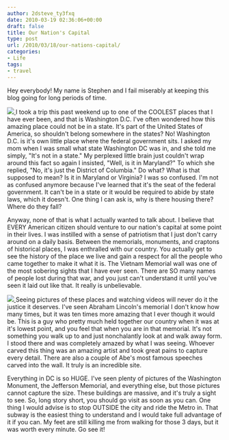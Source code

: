 ```yaml
---
author: 2dsteve_ty3fxq
date: 2010-03-19 02:36:06+00:00
draft: false
title: Our Nation's Capital
type: post
url: /2010/03/18/our-nations-capital/
categories:
- Life
tags:
- travel
---
```


Hey everybody! My name is Stephen and I fail miserably at keeping this blog going for long periods of time.

[![](http://www.bitsandbinary.com/wp-content/uploads/2010/03/washington-monument-150x150.jpg)
](http://www.bitsandbinary.com/wp-content/uploads/2010/03/washington-monument.jpg)I took a trip this past weekend up to one of the COOLEST places that I have ever been, and that is Washington D.C. I've often wondered how this amazing place could not be in a state. It's part of the United States of America, so shouldn't belong somewhere in the states? No! Washington D.C. is it's own little place where the federal government sits. I asked my mom when I was small what state Washington DC was in, and she told me simply, "It's not in a state." My perplexed little brain just couldn't wrap around this fact so again I insisted, "Well, is it in Maryland?" To which she replied, "No, it's just the District of Columbia." Do what? What is that supposed to mean? Is it in Maryland or Virginia? I was so confused. I'm not as confused anymore because I've learned that it's the seat of the federal government. It can't be in a state or it would be required to abide by state laws, which it doesn't. One thing I can ask is, why is there housing there? Where do they fall?

Anyway, none of that is what I actually wanted to talk about. I believe that EVERY American citizen should venture to our nation's capital at some point in their lives. I was instilled with a sense of patriotism that I just don't carry around on a daily basis. Between the memorials, monuments, and craptons of historical places, I was enthralled with our country. You actually get to see the history of the place we live and gain a respect for all the people who came together to make it what it is. The Vietnam Memorial wall was one of the most sobering sights that I have ever seen. There are SO many names of people lost during that war, and you just can't understand it until you've seen it laid out like that. It really is unbelievable.

[![](http://www.bitsandbinary.com/wp-content/uploads/2010/03/lincoln_memorial_02-150x150.jpg)
](http://www.bitsandbinary.com/wp-content/uploads/2010/03/lincoln_memorial_02.jpg)Seeing pictures of these places and watching videos will never do it the justice it deserves. I've seen Abraham Lincoln's memorial I don't know how many times, but it was ten times more amazing that I ever though it would be. This is a guy who pretty much held together our country when it was at it's lowest point, and you feel that when you are in that memorial. It's not something you walk up to and just nonchalantly look at and walk away form. I stood there and was completely amazed by what I was seeing. Whoever carved this thing was an amazing artist and took great pains to capture every detail. There are also a couple of Abe's most famous speeches carved into the wall. It truly is an incredible site.

Everything in DC is so HUGE. I've seen plenty of pictures of the Washington Monument, the Jefferson Memorial, and everything else, but those pictures cannot capture the size. These buildings are massive, and it's truly a sight to see. So, long story short, you should go visit as soon as you can. One thing I would advise is to stop OUTSIDE the city and ride the Metro in. That subway is the easiest thing to understand and I would take full advantage of it if you can. My feet are still killing me from walking for those 3 days, but it was worth every minute. Go see it!
